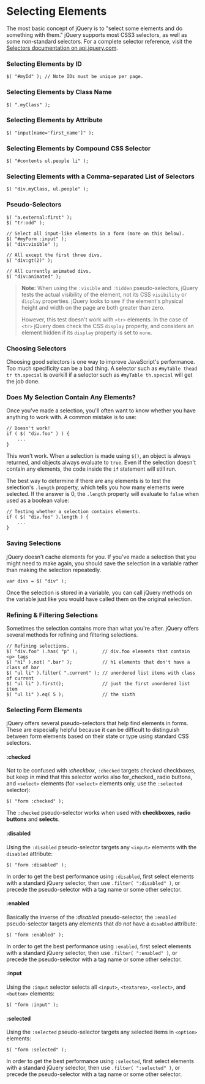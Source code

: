 # **Selecting Elements**

The most basic concept of jQuery is to "select some elements and do something with them." jQuery supports most CSS3 selectors, as well as some non-standard selectors. For a complete selector reference, visit the [Selectors documentation on api.jquery.com](http://api.jquery.com/category/selectors/).

### **Selecting Elements by ID**

```
$( "#myId" ); // Note IDs must be unique per page.
```

### **Selecting Elements by Class Name**

```
$( ".myClass" );
```

### **Selecting Elements by Attribute**

```
$( "input[name='first_name']" );
```

### **Selecting Elements by Compound CSS Selector**

```
$( "#contents ul.people li" );
```

### **Selecting Elements with a Comma-separated List of Selectors**

```
$( "div.myClass, ul.people" );
```

### **Pseudo-Selectors**

```
$( "a.external:first" );
$( "tr:odd" );

// Select all input-like elements in a form (more on this below).
$( "#myForm :input" );
$( "div:visible" );

// All except the first three divs.
$( "div:gt(2)" );

// All currently animated divs.
$( "div:animated" );
```

> **Note:** When using the `:visible` and `:hidden` pseudo-selectors, jQuery tests the actual visibility of the element, not its CSS `visibility` or `display` properties. jQuery looks to see if the element's physical height and width on the page are both greater than zero.
> 
> However, this test doesn't work with `<tr>` elements. In the case of `<tr>` jQuery does check the CSS `display` property, and considers an element hidden if its `display` property is set to `none`.

### **Choosing Selectors**

Choosing good selectors is one way to improve JavaScript's performance. Too much specificity can be a bad thing. A selector such as `#myTable thead tr th.special` is overkill if a selector such as `#myTable th.special` will get the job done.

### **Does My Selection Contain Any Elements?**

Once you've made a selection, you'll often want to know whether you have anything to work with. A common mistake is to use:

```
// Doesn't work!
if ( $( "div.foo" ) ) {
    ...
}
```

This won't work. When a selection is made using `$()`, an object is always returned, and objects always evaluate to `true`. Even if the selection doesn't contain any elements, the code inside the `if` statement will still run.

The best way to determine if there are any elements is to test the selection's `.length` property, which tells you how many elements were selected. If the answer is 0, the `.length` property will evaluate to `false` when used as a boolean value:

```
// Testing whether a selection contains elements.
if ( $( "div.foo" ).length ) {
    ...
}
```

### **Saving Selections**

jQuery doesn't cache elements for you. If you've made a selection that you might need to make again, you should save the selection in a variable rather than making the selection repeatedly.

```
var divs = $( "div" );
```

Once the selection is stored in a variable, you can call jQuery methods on the variable just like you would have called them on the original selection.

### **Refining & Filtering Selections**

Sometimes the selection contains more than what you're after. jQuery offers several methods for refining and filtering selections.

```
// Refining selections.
$( "div.foo" ).has( "p" );         // div.foo elements that contain <p> tags
$( "h1" ).not( ".bar" );           // h1 elements that don't have a class of bar
$( "ul li" ).filter( ".current" ); // unordered list items with class of current
$( "ul li" ).first();              // just the first unordered list item
$( "ul li" ).eq( 5 );              // the sixth
```

### **Selecting Form Elements**

jQuery offers several pseudo-selectors that help find elements in forms. These are especially helpful because it can be difficult to distinguish between form elements based on their state or type using standard CSS selectors.

#### **:checked**

Not to be confused with _:checkbox_, `:checked` targets _checked_ checkboxes, but keep in mind that this selector works also for_checked_ radio buttons, and `<select>` elements \(for `<select>` elements only, use the `:selected` selector\):

```
$( "form :checked" );
```

The `:checked` pseudo-selector works when used with **checkboxes**, **radio buttons** and **selects**.

#### **:disabled**

Using the `:disabled` pseudo-selector targets any `<input>` elements with the `disabled` attribute:

```
$( "form :disabled" );
```

In order to get the best performance using `:disabled`, first select elements with a standard jQuery selector, then use `.filter( ":disabled" )`, or precede the pseudo-selector with a tag name or some other selector.

#### **:enabled**

Basically the inverse of the _:disabled_ pseudo-selector, the `:enabled` pseudo-selector targets any elements that _do not_ have a `disabled` attribute:

```
$( "form :enabled" );
```

In order to get the best performance using `:enabled`, first select elements with a standard jQuery selector, then use `.filter( ":enabled" )`, or precede the pseudo-selector with a tag name or some other selector.

#### **:input**

Using the `:input` selector selects all `<input>`, `<textarea>`, `<select>`, and `<button>` elements:

```
$( "form :input" );
```

#### **:selected**

Using the `:selected` pseudo-selector targets any selected items in `<option>` elements:

```
$( "form :selected" );
```

In order to get the best performance using `:selected`, first select elements with a standard jQuery selector, then use `.filter( ":selected" )`, or precede the pseudo-selector with a tag name or some other selector.

